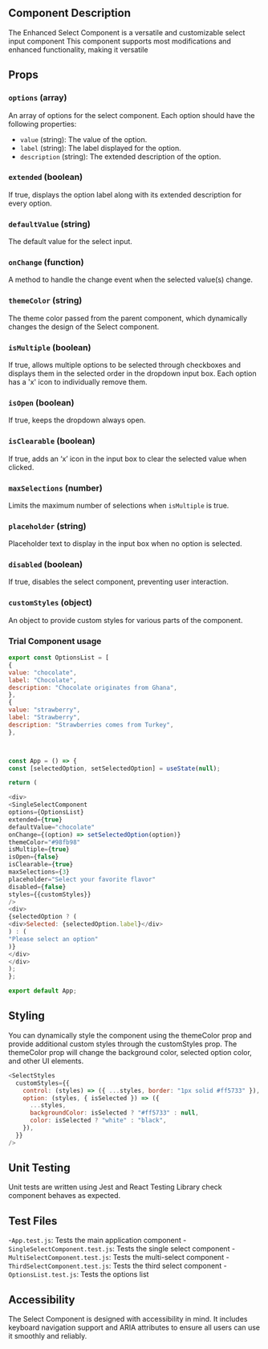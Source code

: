 ## Component Description

The Enhanced Select Component is a versatile and customizable select input component This component supports most modifications and enhanced functionality, making it versatile

## Props

### `options` (array)

An array of options for the select component. Each option should have the following properties:

- `value` (string): The value of the option.
- `label` (string): The label displayed for the option.
- `description` (string): The extended description of the option.

### `extended` (boolean)

If true, displays the option label along with its extended description for every option.

### `defaultValue` (string)

The default value for the select input.

### `onChange` (function)

A method to handle the change event when the selected value(s) change.

### `themeColor` (string)

The theme color passed from the parent component, which dynamically changes the design of the Select component.

### `isMultiple` (boolean)

If true, allows multiple options to be selected through checkboxes and displays them in the selected order in the dropdown input box. Each option has a 'x' icon to individually remove them.

### `isOpen` (boolean)

If true, keeps the dropdown always open.

### `isClearable` (boolean)

If true, adds an ‘x’ icon in the input box to clear the selected value when clicked.

### `maxSelections` (number)

Limits the maximum number of selections when `isMultiple` is true.

### `placeholder` (string)

Placeholder text to display in the input box when no option is selected.

### `disabled` (boolean)

If true, disables the select component, preventing user interaction.

### `customStyles` (object)

An object to provide custom styles for various parts of the component.

### Trial Component usage

```js
export const OptionsList = [
{
value: "chocolate",
label: "Chocolate",
description: "Chocolate originates from Ghana",
},
{
value: "strawberry",
label: "Strawberry",
description: "Strawberries comes from Turkey",
},



const App = () => {
const [selectedOption, setSelectedOption] = useState(null);

return (

<div>
<SingleSelectComponent
options={OptionsList}
extended={true}
defaultValue="chocolate"
onChange={(option) => setSelectedOption(option)}
themeColor="#98fb98"
isMultiple={true}
isOpen={false}
isClearable={true}
maxSelections={3}
placeholder="Select your favorite flavor"
disabled={false}
styles={{customStyles}}
/>
<div>
{selectedOption ? (
<div>Selected: {selectedOption.label}</div>
) : (
"Please select an option"
)}
</div>
</div>
);
};

export default App;
```

## Styling

You can dynamically style the component using the themeColor prop and provide additional custom styles through the customStyles prop. The themeColor prop will change the background color, selected option color, and other UI elements.

```js
<SelectStyles
  customStyles={{
    control: (styles) => ({ ...styles, border: "1px solid #ff5733" }),
    option: (styles, { isSelected }) => ({
      ...styles,
      backgroundColor: isSelected ? "#ff5733" : null,
      color: isSelected ? "white" : "black",
    }),
  }}
/>
```

## Unit Testing

Unit tests are written using Jest and React Testing Library check component behaves as expected.

## Test Files

-`App.test.js`: Tests the main application component -`SingleSelectComponent.test.js`: Tests the single select component -`MultiSelectComponent.test.js`: Tests the multi-select component -`ThirdSelectComponent.test.js`: Tests the third select component -`OptionsList.test.js`: Tests the options list

## Accessibility

The Select Component is designed with accessibility in mind. It includes keyboard navigation support and ARIA attributes to ensure all users can use it smoothly and reliably.

